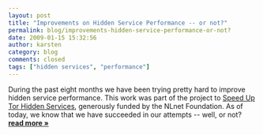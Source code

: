 ```yaml
---
layout: post
title: "Improvements on Hidden Service Performance -- or not?"
permalink: blog/improvements-hidden-service-performance-or-not?
date: 2009-01-15 15:32:56
author: karsten
category: blog
comments: closed
tags: ["hidden services", "performance"]
---
```


During the past eight months we have been trying pretty hard to improve hidden service performance. This work was part of the project to [Speed Up Tor Hidden Services](https://www.torproject.org/projects/hidserv.html), generously funded by the NLnet Foundation. As of today, we know that we have succeeded in our attempts -- well, or not? [**read more »**](https://blog.torproject.org/blog/improvements-hidden-service-performance-or-not%3F)
